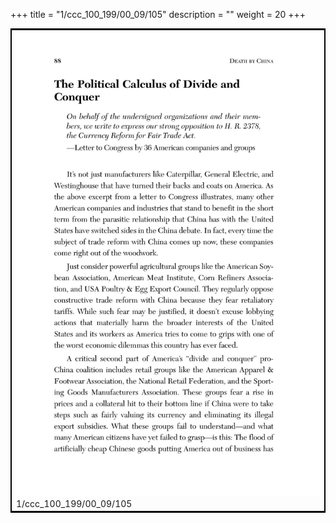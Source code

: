 +++
title = "1/ccc_100_199/00_09/105"
description = ""
weight = 20
+++

<table style="border:2px solid black;max-width:800px;max-height:800px;" 
><tr><td><img class="center-fit-jpg"
src="/jpg_/out_jpg_dbc_105.jpg"  >1/ccc_100_199/00_09/105</img></td></tr></table>